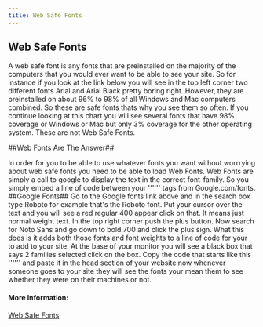 ```yaml
---
title: Web Safe Fonts
---
```


## Web Safe Fonts

A web safe font is any fonts that are preinstalled on the majority of the computers that you would ever want to be able to see your site.
So for instance if you look at the link below you will see in the top left corner two different fonts Arial and Arial Black pretty boring right. However, they are preinstalled on about 96% to 98% of all Windows and Mac computers combined. So these are safe fonts thats why you see them so often. If you continue looking at this chart you will see several fonts that have 98% coverage or Windows or Mac but only 3% coverage for the other operating system. These are not Web Safe Fonts. 

##Web Fonts Are The Answer##

In order for you to be able to use whatever fonts you want without worrrying about web safe fonts you need to be able to load Web Fonts. Web Fonts are simply a call to google to display the text in the correct font-family. So you simply embed a line of code between your '''<head></head>''' tags from Google.com/fonts. 
##Google Fonts##
Go to the Google fonts link above and in the search box type Roboto for example that's the Roboto font. Put your cursor over the text and you will see a red regular 400 appear click on that. It means just normal weight text. In the top right corner push the plus button. Now search for Noto Sans and go down to bold 700 and click the plus sign. What this does is it adds both those fonts and font weights to a line of code for your to add to your site. At the base of your monitor you will see a black box that says 2 families selected click on the box. Copy the code that starts like this '''<link href="https://fonts.googleapis.com/css?family=Noto+Sans:700|Roboto" rel="stylesheet">''' and paste it in the head section of your website now whenever someone goes to your site they will see the fonts your mean them to see whether they were on their machines or not. 

#### More Information:
<!-- Please add any articles you think might be helpful to read before writing the article -->
[Web Safe Fonts](https://www.cssfontstack.com)
